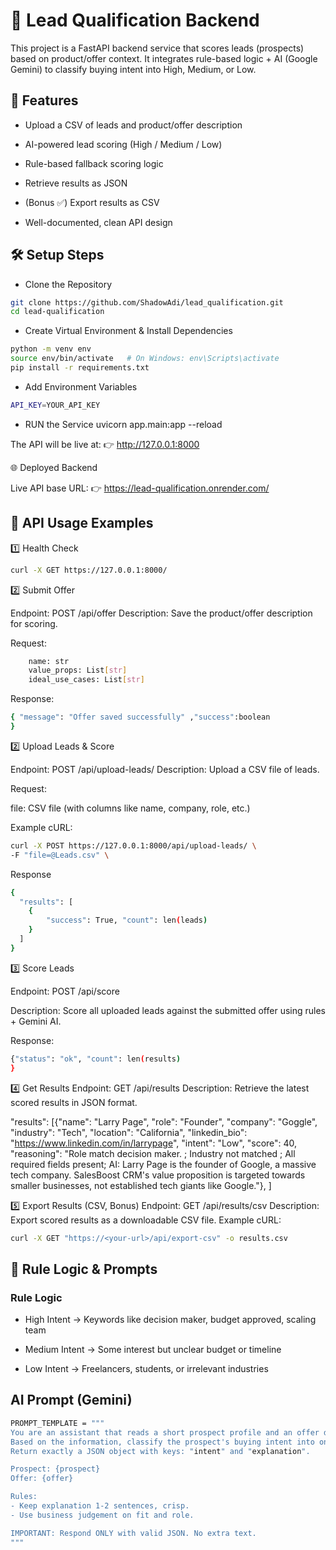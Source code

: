 # 📌 Lead Qualification Backend

This project is a FastAPI backend service that scores leads (prospects) based on product/offer context. It integrates rule-based logic + AI (Google Gemini) to classify buying intent into High, Medium, or Low.

## 🚀 Features

- Upload a CSV of leads and product/offer description

- AI-powered lead scoring (High / Medium / Low)

- Rule-based fallback scoring logic

- Retrieve results as JSON

- (Bonus ✅) Export results as CSV

- Well-documented, clean API design

## 🛠️ Setup Steps

- Clone the Repository

```bash
git clone https://github.com/ShadowAdi/lead_qualification.git
cd lead-qualification
```

- Create Virtual Environment & Install Dependencies

```bash
python -m venv env
source env/bin/activate   # On Windows: env\Scripts\activate
pip install -r requirements.txt
```

- Add Environment Variables

```bash
API_KEY=YOUR_API_KEY
```

- RUN the Service
  uvicorn app.main:app --reload

The API will be live at:
👉 http://127.0.0.1:8000

🌐 Deployed Backend

Live API base URL:
👉 https://lead-qualification.onrender.com/

## 📖 API Usage Examples

1️⃣ Health Check

```bash
curl -X GET https://127.0.0.1:8000/
```

2️⃣ Submit Offer

Endpoint: POST /api/offer
Description: Save the product/offer description for scoring.

Request:

```bash
    name: str
    value_props: List[str]
    ideal_use_cases: List[str]
```

Response:

```bash
{ "message": "Offer saved successfully" ,"success":boolean
}
```

2️⃣ Upload Leads & Score

Endpoint: POST /api/upload-leads/
Description: Upload a CSV file of leads.

Request:

file: CSV file (with columns like name, company, role, etc.)

Example cURL:

```bash
curl -X POST https://127.0.0.1:8000/api/upload-leads/ \
-F "file=@Leads.csv" \
```

Response

```bash
{
  "results": [
    {
        "success": True, "count": len(leads)
    }
  ]
}
```

3️⃣ Score Leads

Endpoint: POST /api/score

Description: Score all uploaded leads against the submitted offer using rules + Gemini AI.

Response:

```bash
{"status": "ok", "count": len(results)
}
```

4️⃣ Get Results
Endpoint: GET /api/results
Description: Retrieve the latest scored results in JSON format.

"results":
[{"name": "Larry Page", "role": "Founder", "company": "Goggle", "industry": "Tech", "location": "California", "linkedin_bio": "https://www.linkedin.com/in/larrypage", "intent": "Low", "score": 40, "reasoning": "Role match decision maker. ; Industry not matched ; All required fields present; AI: Larry Page is the founder of Google, a massive tech company. SalesBoost CRM's value proposition is targeted towards smaller businesses, not established tech giants like Google."}, ]

5️⃣ Export Results (CSV, Bonus)
Endpoint: GET /api/results/csv
Description: Export scored results as a downloadable CSV file.
Example cURL:

```bash
curl -X GET "https://<your-url>/api/export-csv" -o results.csv
```

## 🧠 Rule Logic & Prompts

### Rule Logic

- High Intent → Keywords like decision maker, budget approved, scaling team

- Medium Intent → Some interest but unclear budget or timeline

- Low Intent → Freelancers, students, or irrelevant industries

## AI Prompt (Gemini)

```bash
PROMPT_TEMPLATE = """
You are an assistant that reads a short prospect profile and an offer description.
Based on the information, classify the prospect's buying intent into one of: High, Medium, Low.
Return exactly a JSON object with keys: "intent" and "explanation".

Prospect: {prospect}
Offer: {offer}

Rules:
- Keep explanation 1-2 sentences, crisp.
- Use business judgement on fit and role.

IMPORTANT: Respond ONLY with valid JSON. No extra text.
"""
```
